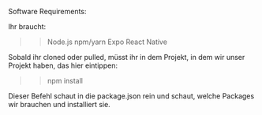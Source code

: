 Software Requirements: 

Ihr braucht: 


>>Node.js
>>npm/yarn
>>Expo React Native


Sobald ihr cloned oder pulled, müsst ihr in dem Projekt, in dem wir unser Projekt haben, das hier eintippen:

>>npm install 

Dieser Befehl schaut in die package.json rein und schaut, welche Packages wir brauchen und installiert sie. 




